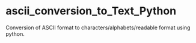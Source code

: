 # ascii_conversion_to_Text_Python
Conversion of ASCII format to characters/alphabets/readable format using python.
